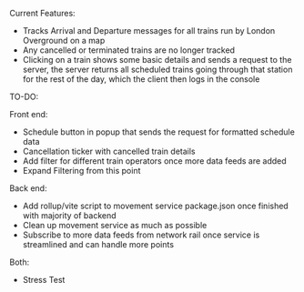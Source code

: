 Current Features:
- Tracks Arrival and Departure messages for all trains run by London Overground on a map
- Any cancelled or terminated trains are no longer tracked
- Clicking on a train shows some basic details and sends a request to the server, the server returns all scheduled trains going through that station for the rest of the day, which the client then logs in the console

TO-DO:

Front end:
- Schedule button in popup that sends the request for formatted schedule data
- Cancellation ticker with cancelled train details
- Add filter for different train operators once more data feeds are added
- Expand Filtering from this point

Back end:
- Add rollup/vite script to movement service package.json once finished with majority of backend
- Clean up movement service as much as possible
- Subscribe to more data feeds from network rail once service is streamlined and can handle more points

Both:
- Stress Test